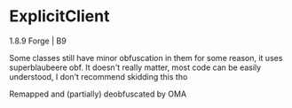 # ExplicitClient
1.8.9 Forge | B9

Some classes still have minor obfuscation in them for some reason, it uses superblaubeere obf. It doesn't really matter, most code can be easily understood, I don't recommend skidding this tho

Remapped and (partially) deobfuscated by OMA

